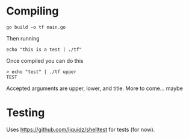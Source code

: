 # Compiling

```
go build -o tf main.go
```

Then running

```
echo "this is a test | ./tf"
```

Once compiled you can do this

```
> echo "test" | ./tf upper
TEST
```

Accepted arguments are upper, lower, and title. More to come... maybe

# Testing

Uses https://github.com/liquidz/shelltest for tests (for now). 
